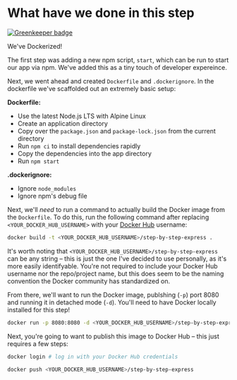 # What have we done in this step

[![Greenkeeper badge](https://badges.greenkeeper.io/cutenode/xkcd-to-azure.svg)](https://greenkeeper.io/)

We've Dockerized!

The first step was adding a new npm script, `start`, which can be run to start our app via npm. We've added this as a tiny touch of developer expereince.

Next, we went ahead and created `Dockerfile` and `.dockerignore`. In the dockerfile we've scaffolded out an extremely basic setup:

**Dockerfile:**

- Use the latest Node.js LTS with Alpine Linux
- Create an application directory
- Copy over the `package.json` and `package-lock.json` from the current directory
- Run `npm ci` to install dependencies rapidly
- Copy the dependencies into the app directory
- Run `npm start`

**.dockerignore:**

- Ignore `node_modules`
- Ignore npm's debug file

Next, we'll _need_ to run a command to actually build the Docker image from the `Dockerfile`. To do this, run the following command after replacing `<YOUR_DOCKER_HUB_USERNAME>` with your [Docker Hub](https://hub.docker.com/) username:

```bash
docker build -t <YOUR_DOCKER_HUB_USERNAME>/step-by-step-express .
```

It's worth noting that `<YOUR_DOCKER_HUB_USERNAME>/step-by-step-express` can be any string – this is just the one I've decided to use personally, as it's more easily identifyable. You're not required to include your Docker Hub username nor the repo/project name, but this does seem to be the naming convention the Docker community has standardized on.

From there, we'll want to run the Docker image, publshing (`-p`) port 8080 and running it in detached mode (`-d`). You'll need to have Docker locally installed for this step!

```bash
docker run -p 8080:8080 -d <YOUR_DOCKER_HUB_USERNAME>/step-by-step-express
```

Next, you're going to want to publish this image to Docker Hub – this just requires a few steps:

```bash
docker login # log in with your Docker Hub credentials
```

```bash
docker push <YOUR_DOCKER_HUB_USERNAME>/step-by-step-express
```